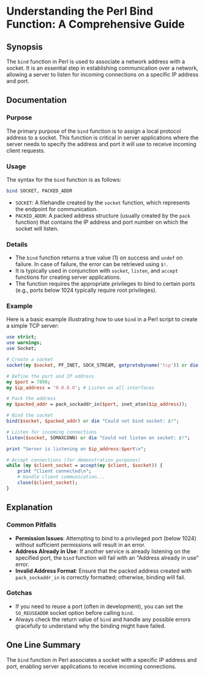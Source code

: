 <!--
Meta Description: # Understanding the Perl Bind Function: A Comprehensive Guide ## Synopsis The `bind` function in Perl is used to associate a network address with a so...
Meta Keywords: socket, bind, address, function, port
-->

# Understanding the Perl Bind Function: A Comprehensive Guide

## Synopsis
The `bind` function in Perl is used to associate a network address with a socket. It is an essential step in establishing communication over a network, allowing a server to listen for incoming connections on a specific IP address and port.

## Documentation
### Purpose
The primary purpose of the `bind` function is to assign a local protocol address to a socket. This function is critical in server applications where the server needs to specify the address and port it will use to receive incoming client requests.

### Usage
The syntax for the `bind` function is as follows:

```perl
bind SOCKET, PACKED_ADDR
```

- `SOCKET`: A filehandle created by the `socket` function, which represents the endpoint for communication.
- `PACKED_ADDR`: A packed address structure (usually created by the `pack` function) that contains the IP address and port number on which the socket will listen.

### Details
- The `bind` function returns a true value (1) on success and `undef` on failure. In case of failure, the error can be retrieved using `$!`.
- It is typically used in conjunction with `socket`, `listen`, and `accept` functions for creating server applications.
- The function requires the appropriate privileges to bind to certain ports (e.g., ports below 1024 typically require root privileges).

### Example
Here is a basic example illustrating how to use `bind` in a Perl script to create a simple TCP server:

```perl
use strict;
use warnings;
use Socket;

# Create a socket
socket(my $socket, PF_INET, SOCK_STREAM, getprotobyname('tcp')) or die "Could not create socket: $!";

# Define the port and IP address
my $port = 7890;
my $ip_address = '0.0.0.0'; # Listen on all interfaces

# Pack the address
my $packed_addr = pack_sockaddr_in($port, inet_aton($ip_address));

# Bind the socket
bind($socket, $packed_addr) or die "Could not bind socket: $!";

# Listen for incoming connections
listen($socket, SOMAXCONN) or die "Could not listen on socket: $!";

print "Server is listening on $ip_address:$port\n";

# Accept connections (for demonstration purposes)
while (my $client_socket = accept(my $client, $socket)) {
    print "Client connected\n";
    # Handle client communication...
    close($client_socket);
}
```

## Explanation
### Common Pitfalls
- **Permission Issues**: Attempting to bind to a privileged port (below 1024) without sufficient permissions will result in an error.
- **Address Already in Use**: If another service is already listening on the specified port, the `bind` function will fail with an "Address already in use" error.
- **Invalid Address Format**: Ensure that the packed address created with `pack_sockaddr_in` is correctly formatted; otherwise, binding will fail.

### Gotchas
- If you need to reuse a port (often in development), you can set the `SO_REUSEADDR` socket option before calling `bind`.
- Always check the return value of `bind` and handle any possible errors gracefully to understand why the binding might have failed.

## One Line Summary
The `bind` function in Perl associates a socket with a specific IP address and port, enabling server applications to receive incoming connections.